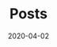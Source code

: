---
layout: main.njk
title: Posts
relativeRoot: ../
tags: nav
includeIndex: true
date: 2020-04-02
---